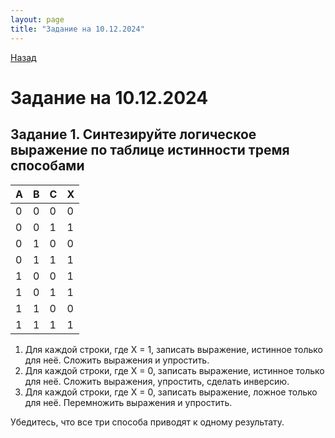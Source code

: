 ```yaml
---
layout: page
title: "Задание на 10.12.2024"
---
```


[Назад](/compsci/10b2024.html)

# Задание на 10.12.2024

## Задание 1. Синтезируйте логическое выражение по таблице истинности тремя способами

|A|B|C|X|
|---|---|---|---|
|0|0|0|0|
|0|0|1|1|
|0|1|0|0|
|0|1|1|1|
|1|0|0|1|
|1|0|1|1|
|1|1|0|0|
|1|1|1|1|

1. Для каждой строки, где X = 1, записать выражение, истинное только для неё. Сложить выражения и упростить.
2. Для каждой строки, где X = 0, записать выражение, истинное только для неё. Сложить выражения, упростить, сделать инверсию.
3. Для каждой строки, где X = 0, записать выражение, ложное только для неё. Перемножить выражения и упростить.

Убедитесь, что все три способа приводят к одному результату.